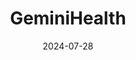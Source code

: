 ---
title: GeminiHealth
projectLink: https://geminihealth.vercel.app/
description: My take on Rag application.
date: "2024-07-28"
icon: "/app_icons/chip.svg"
thumbnail: "/app_preview/spoker.png"
# thumbnailDark: "/app_preview/public-apis-dark.png"
highlight: true
featured: true
sznmApps: true
projectType: 'apps'
stacks: 
  - nextjs
  - chakra-ui
---
